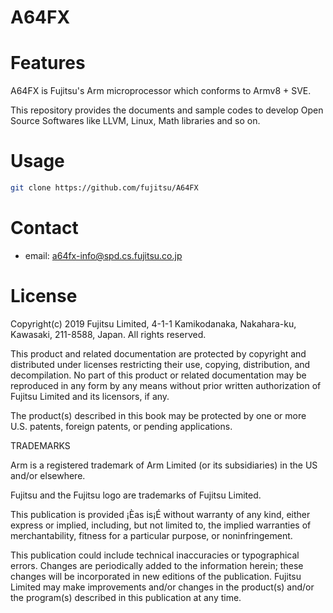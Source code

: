 # A64FX

# Features

A64FX is Fujitsu's Arm microprocessor which conforms to Armv8 + SVE.

This repository provides the documents and sample codes to develop
Open Source Softwares like LLVM, Linux, Math libraries and so on.

# Usage

```bash
git clone https://github.com/fujitsu/A64FX
```

# Contact

* email: a64fx-info@spd.cs.fujitsu.co.jp

# License

Copyright(c) 2019 Fujitsu Limited,
4-1-1 Kamikodanaka, Nakahara-ku, Kawasaki, 211-8588, Japan.
All rights reserved.

This product and related documentation are protected by copyright and
distributed under licenses restricting their use, copying,
distribution, and decompilation. No part of this product or related
documentation may be reproduced in any form by any means without prior
written authorization of Fujitsu Limited and its licensors, if any.

The product(s) described in this book may be protected by one or more
U.S. patents, foreign patents, or pending applications.

TRADEMARKS

Arm is a registered trademark of Arm Limited (or its subsidiaries) in 
the US and/or elsewhere.

Fujitsu and the Fujitsu logo are trademarks of Fujitsu Limited.

This publication is provided ¡Èas is¡É without warranty of any kind,
either express or implied, including, but not limited to, the implied
warranties of merchantability, fitness for a particular purpose, or
noninfringement.

This publication could include technical inaccuracies or typographical
errors. Changes are periodically added to the information herein;
these changes will be incorporated in new editions of the
publication. Fujitsu Limited may make improvements and/or changes in
the product(s) and/or the program(s) described in this publication at
any time.

